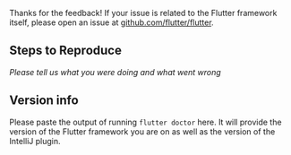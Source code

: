 Thanks for the feedback! If your issue is related to the Flutter framework itself,
please open an issue at
[github.com/flutter/flutter](https://github.com/flutter/flutter/issues/new).

## Steps to Reproduce

_Please tell us what you were doing and what went wrong_


## Version info

Please paste the output of running `flutter doctor` here. It will provide the version
of the Flutter framework you are on as well as the version of the IntelliJ plugin.
